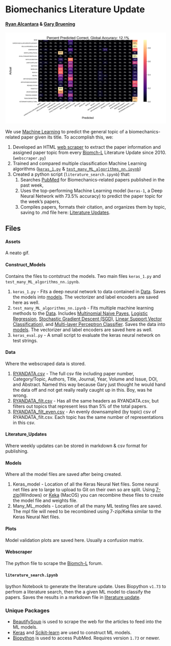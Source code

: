 # Biomechanics Literature Update
#### [Ryan Alcantara](https://twitter.com/Ryan_Alcantara_) & [Gary Bruening](https://twitter.com/garebearbru)

![Model_Accuracy](https://github.com/alcantarar/literature_update/blob/master/Plots/biomchL_predict_plot_DNN.png)

We use [Machine Learning](Assets/ML.gif) to predict the general topic of a biomechanics-related paper given its title. To accomplish this, we:

1. Developed an HTML [web scraper](Webscraper) to extract the paper information and assigned paper topic from every [Biomch-L](https://biomch-l.isbweb.org/forums/7-Literature-Update) Literature Update since 2010. (`webscraper.py`)
2. Trained and compared multiple classification Machine Learning algorithms ([`keras_1.py`](Construct_Models) & [`test_many_ML_algorithms_nn.ipynb`](Construct_Models))
3. Created a python script (`literature_search.ipynb`) that: 
    1. Searches [PubMed](https://www.ncbi.nlm.nih.gov/pubmed/) for Biomechanics-related papers published in the past week,
    2. Uses the top-performing Machine Learning model (`keras-1`, a Deep Neural Network with 73.5% accuracy) to predict the paper topic for the week’s papers,
    3. Compiles papers, formats their citation, and organizes them by topic, saving to .md file here: [Literature Updates](/Literature_Updates).

## Files
#### Assets  
A neato gif.
#### Construct_Models  
Contains the files to contstruct the models. Two main files `keras_1.py` and `test_many_ML_algorithms_nn.ipynb`.  
1. `keras_1.py` - Fits a deep neural network to data contained in [Data](Data). Saves the models into [models](Models/Keras_model). The vectorizer and label encoders are saved here as well.
2. `test_many_ML_algorithms_nn.ipynb` - Fits multiple machine learning methods to the [Data](Data). Includes [Multinomial Naive Payes](https://scikit-learn.org/stable/modules/generated/sklearn.naive_bayes.MultinomialNB.html), [Logistic Regression](https://scikit-learn.org/stable/modules/generated/sklearn.linear_model.LogisticRegression.html), [Stochastic Gradient Descent (SGD)](https://scikit-learn.org/stable/modules/generated/sklearn.linear_model.SGDClassifier.html), [Linear Support Vector Classification](https://scikit-learn.org/stable/modules/generated/sklearn.svm.LinearSVC.html)), and [Multi-layer Perceptron Classifier](https://scikit-learn.org/stable/modules/generated/sklearn.neural_network.MLPClassifier.html). Saves the data into [models](Models/Many_ML_models). The vectorizer and label encoders are saved here as well.
3. `keras_eval.py` - A small script to evaluate the keras neural network on test strings.
#### Data  
Where the webscraped data is stored.  
1. [RYANDATA.csv](Data/Biomch-L_papers.csv) - The full csv file including paper number, Category/Topic, Authors, Title, Journal, Year, Volume and Issue, DOI, and Abstract. Named this way because Gary just thought he would hand the data off and not get really really caught up in this. Boy, was he wrong.
2. [RYANDATA_filt.csv](RYANDATA_filt.csv) - Has all the same headers as RYANDATA.csv, but filters out topics that represent less than 5% of the total papers.
3. [RYANDATA_filt_even.csv](RYANDATA_filt_even.csv) - An evenly downsampled (by topic) csv of RYANDATA_filt.csv. Each topic has the same number of representations in this csv.
#### Literature_Updates  
Where weekly updates can be stored in markdown & csv format for publishing.  
#### Models  
Where all the model files are saved after being created.  
1. Keras_model - Location of all the Keras Neural Net files. Some neural net files are to large to upload to Git on their own so are split. Using [7-zip](https://www.howtogeek.com/howto/36947/how-to-upload-really-large-files-to-skydrive-dropbox-or-email/)(Windows) or [Keka](https://github.com/aonez/Keka) (MacOS) you can recombine these files to create the model file and weights file.
2. Many_ML_models - Location of all the many ML testing files are saved. The mpl file will need to be recombined using 7-zip/Keka similar to the Keras Neural Net files.
#### Plots  
Model validation plots are saved here. Usually a confusion matrix.  
#### Webscraper  
The python file to scrape the [Biomch-L](https://biomch-l.isbweb.org/forums/7-Literature-Update) forum.  
#### `literature_search.ipynb`  
Ipython Notebook to generate the literature update. Uses Biopython `v1.73` to perfrom a literature search, then the a given ML model to classify the papers. Saves the results in a markdown file in [literature update](Literature_Updates).  
### Unique Packages
* [BeautifySoup](https://www.crummy.com/software/BeautifulSoup/bs4/doc/) is used to scrape the web for the articles to feed into the ML models.
* [Keras](https://keras.io/) and [Scikit-learn](https://scikit-learn.org/stable/) are used to construct ML models.
* [Biopython](https://biopython.org/wiki/Download) is used to access PubMed. Requires version `1.73` or newer.

